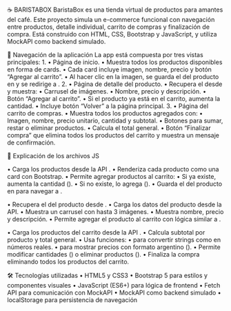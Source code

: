 ☕ BARISTABOX
BaristaBox es una tienda virtual de productos para amantes del café. Este proyecto simula un e-commerce funcional con navegación entre productos, detalle individual, carrito de compras y finalización de compra. Está construido con HTML, CSS, Bootstrap y JavaScript, y utiliza MockAPI como backend simulado.

🧭 Navegación de la aplicación
La app está compuesta por tres vistas principales:
1. 
• 	Página de inicio.
• 	Muestra todos los productos disponibles en forma de cards.
• 	Cada card incluye imagen, nombre, precio y botón “Agregar al carrito”.
• 	Al hacer clic en la imagen, se guarda el  del producto en  y se redirige a .
2. 
• 	Página de detalle del producto.
• 	Recupera el  desde  y muestra:
• 	Carrusel de imágenes.
• 	Nombre, precio y descripción.
• 	Botón “Agregar al carrito”.
• 	Si el producto ya está en el carrito, aumenta la cantidad.
• 	Incluye botón “Volver” a la página principal.
3. 
• 	Página del carrito de compras.
• 	Muestra todos los productos agregados con:
• 	Imagen, nombre, precio unitario, cantidad y subtotal.
• 	Botones para sumar, restar o eliminar productos.
• 	Calcula el total general.
• 	Botón “Finalizar compra” que elimina todos los productos del carrito y muestra un mensaje de confirmación.

🧩 Explicación de los archivos JS

• 	Carga los productos desde la API .
• 	Renderiza cada producto como una card con Bootstrap.
• 	Permite agregar productos al carrito:
• 	Si ya existe, aumenta la cantidad ().
• 	Si no existe, lo agrega ().
• 	Guarda el  del producto en  para navegar a .

• 	Recupera el  del producto desde .
• 	Carga los datos del producto desde la API.
• 	Muestra un carrusel con hasta 3 imágenes.
• 	Muestra nombre, precio y descripción.
• 	Permite agregar el producto al carrito con lógica similar a .

• 	Carga los productos del carrito desde la API .
• 	Calcula subtotal por producto y total general.
• 	Usa funciones:
• 	 para convertir strings como  en números reales.
• 	 para mostrar precios con formato argentino ().
• 	Permite modificar cantidades () o eliminar productos ().
• 	Finaliza la compra eliminando todos los productos del carrito.

🛠️ Tecnologías utilizadas
• 	HTML5 y CSS3
• 	Bootstrap 5 para estilos y componentes visuales
• 	JavaScript (ES6+) para lógica de frontend
• 	Fetch API para comunicación con MockAPI
• 	MockAPI como backend simulado
• 	localStorage para persistencia de navegación
